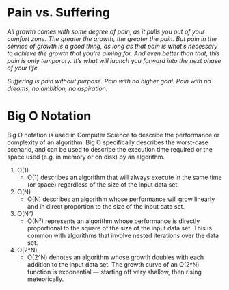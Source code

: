# Pain vs. Suffering

*All growth comes with some degree of pain, as it pulls you out of your comfort zone. The greater the growth, the greater the pain. But pain in the service of growth is a good thing, as long as that pain is what’s necessary to achieve the growth that you’re aiming for. And even better than that, this pain is only temporary. It’s what will launch you forward into the next phase of your life.*


*Suffering is pain without purpose. Pain with no higher goal. Pain with no dreams, no ambition, no aspiration.*

# Big O Notation

Big O notation is used in Computer Science to describe the performance or complexity of an algorithm. Big O specifically describes the worst-case scenario, and can be used to describe the execution time required or the space used (e.g. in memory or on disk) by an algorithm.

1. O(1)
    - O(1) describes an algorithm that will always execute in the same time (or space) regardless of the size of the input data set.
2. O(N)
    - O(N) describes an algorithm whose performance will grow linearly and in direct proportion to the size of the input data set. 
3. O(N²)
    - O(N²) represents an algorithm whose performance is directly proportional to the square of the size of the input data set. This is common with algorithms that involve nested iterations over the data set.
4. O(2^N)
    - O(2^N) denotes an algorithm whose growth doubles with each addition to the input data set. The growth curve of an O(2^N) function is exponential — starting off very shallow, then rising meteorically. 